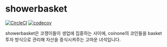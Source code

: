 # showerbasket

[![CircleCI](https://circleci.com/gh/showerbugs/showerbasket.svg?style=svg)](https://circleci.com/gh/showerbugs/showerbasket) [![codecov](https://codecov.io/gh/showerbugs/showerbasket/branch/master/graph/badge.svg)](https://codecov.io/gh/showerbugs/showerbasket)

showerbasket은 코쟁이들이 생업에 집중하는 사이에, coinone의 코인들을 basket 투자 방식으로 관리해 자산을 증식시켜주는 고마운 녀석입니다.
